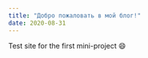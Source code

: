 ```yaml
---
title: "Добро пожаловать в мой блог!"
date: 2020-08-31
---
```

Test site for the first mini-project :smile:
